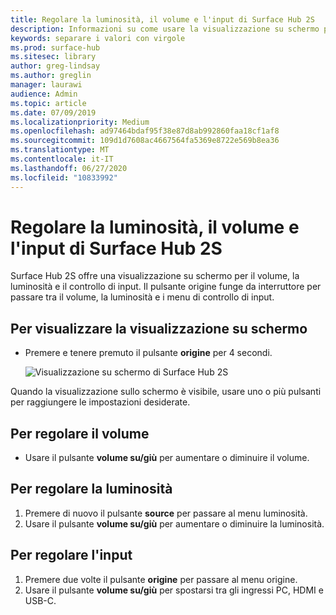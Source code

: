 ```yaml
---
title: Regolare la luminosità, il volume e l'input di Surface Hub 2S
description: Informazioni su come usare la visualizzazione su schermo per regolare la luminosità e le altre impostazioni di Surface Hub 2S.
keywords: separare i valori con virgole
ms.prod: surface-hub
ms.sitesec: library
author: greg-lindsay
ms.author: greglin
manager: laurawi
audience: Admin
ms.topic: article
ms.date: 07/09/2019
ms.localizationpriority: Medium
ms.openlocfilehash: ad97464bdaf95f38e87d8ab992860faa18cf1af8
ms.sourcegitcommit: 109d1d7608ac4667564fa5369e8722e569b8ea36
ms.translationtype: MT
ms.contentlocale: it-IT
ms.lasthandoff: 06/27/2020
ms.locfileid: "10833992"
---
```

# Regolare la luminosità, il volume e l'input di Surface Hub 2S

Surface Hub 2S offre una visualizzazione su schermo per il volume, la luminosità e il controllo di input. Il pulsante origine funge da interruttore per passare tra il volume, la luminosità e i menu di controllo di input.

##  <a name="to-show-the-on-screen-display"></a>Per visualizzare la visualizzazione su schermo

- Premere e tenere premuto il pulsante **origine** per 4 secondi.

  ![Visualizzazione su schermo di Surface Hub 2S](images/sh2-onscreen-display.png)<br>

 Quando la visualizzazione sullo schermo è visibile, usare uno o più pulsanti per raggiungere le impostazioni desiderate.
 
##  <a name="to-adjust-volume"></a>Per regolare il volume

- Usare il pulsante **volume su/giù** per aumentare o diminuire il volume.

##  <a name="to-adjust-brightness"></a>Per regolare la luminosità

1. Premere di nuovo il pulsante **source** per passare al menu luminosità.
2. Usare il pulsante **volume su/giù** per aumentare o diminuire la luminosità.

##  <a name="to-adjust-input"></a>Per regolare l'input

1. Premere due volte il pulsante **origine** per passare al menu origine.
2. Usare il pulsante **volume su/giù** per spostarsi tra gli ingressi PC, HDMI e USB-C.
